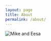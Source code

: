 ```yaml
---
layout: page
title: About
permalink: /about/
---
```


<img src="{{ site.baseurl }}/assets/profile-placeholder.gif" title="Mike and Eesa" class="profile">


